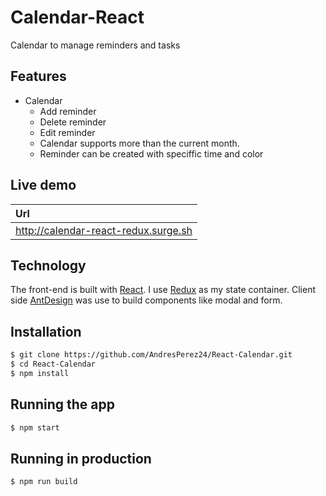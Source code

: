 # Calendar-React

Calendar to manage reminders and tasks

## Features

- Calendar
  - Add reminder
  - Delete reminder
  - Edit reminder
  - Calendar supports more than the current month.
  - Reminder can be created with speciffic time and color

## Live demo

| Url                                  |
| :----------------------------------- |
| http://calendar-react-redux.surge.sh |

## Technology

The front-end is built with [React](https://github.com/facebook/react).
I use [Redux](https://github.com/reactjs/redux) as my state container. Client side
[AntDesign](https://ant.design/) was use to build components like modal and form.

## Installation

```bash
$ git clone https://github.com/AndresPerez24/React-Calendar.git
$ cd React-Calendar
$ npm install
```

## Running the app

```bash
$ npm start
```

## Running in production

```bash
$ npm run build
```
